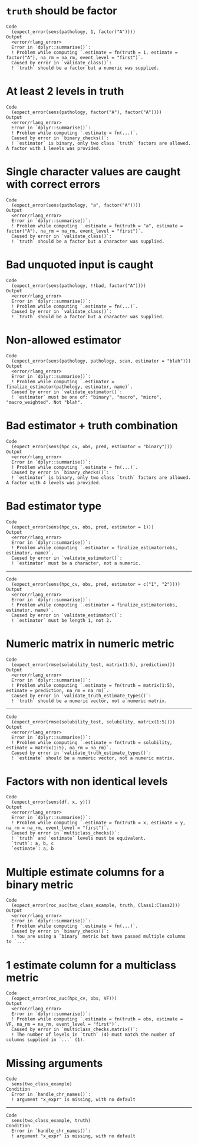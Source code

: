 # `truth` should be factor

    Code
      (expect_error(sens(pathology, 1, factor("A"))))
    Output
      <error/rlang_error>
      Error in `dplyr::summarise()`:
      ! Problem while computing `.estimate = fn(truth = 1, estimate = factor("A"), na_rm = na_rm, event_level = "first")`.
      Caused by error in `validate_class()`:
      ! `truth` should be a factor but a numeric was supplied.

# At least 2 levels in truth

    Code
      (expect_error(sens(pathology, factor("A"), factor("A"))))
    Output
      <error/rlang_error>
      Error in `dplyr::summarise()`:
      ! Problem while computing `.estimate = fn(...)`.
      Caused by error in `binary_checks()`:
      ! `estimator` is binary, only two class `truth` factors are allowed. A factor with 1 levels was provided.

# Single character values are caught with correct errors

    Code
      (expect_error(sens(pathology, "a", factor("A"))))
    Output
      <error/rlang_error>
      Error in `dplyr::summarise()`:
      ! Problem while computing `.estimate = fn(truth = "a", estimate = factor("A"), na_rm = na_rm, event_level = "first")`.
      Caused by error in `validate_class()`:
      ! `truth` should be a factor but a character was supplied.

# Bad unquoted input is caught

    Code
      (expect_error(sens(pathology, !!bad, factor("A"))))
    Output
      <error/rlang_error>
      Error in `dplyr::summarise()`:
      ! Problem while computing `.estimate = fn(...)`.
      Caused by error in `validate_class()`:
      ! `truth` should be a factor but a character was supplied.

# Non-allowed estimator

    Code
      (expect_error(sens(pathology, pathology, scan, estimator = "blah")))
    Output
      <error/rlang_error>
      Error in `dplyr::summarise()`:
      ! Problem while computing `.estimator = finalize_estimator(pathology, estimator, name)`.
      Caused by error in `validate_estimator()`:
      ! `estimator` must be one of: "binary", "macro", "micro", "macro_weighted". Not "blah".

# Bad estimator + truth combination

    Code
      (expect_error(sens(hpc_cv, obs, pred, estimator = "binary")))
    Output
      <error/rlang_error>
      Error in `dplyr::summarise()`:
      ! Problem while computing `.estimate = fn(...)`.
      Caused by error in `binary_checks()`:
      ! `estimator` is binary, only two class `truth` factors are allowed. A factor with 4 levels was provided.

# Bad estimator type

    Code
      (expect_error(sens(hpc_cv, obs, pred, estimator = 1)))
    Output
      <error/rlang_error>
      Error in `dplyr::summarise()`:
      ! Problem while computing `.estimator = finalize_estimator(obs, estimator, name)`.
      Caused by error in `validate_estimator()`:
      ! `estimator` must be a character, not a numeric.

---

    Code
      (expect_error(sens(hpc_cv, obs, pred, estimator = c("1", "2"))))
    Output
      <error/rlang_error>
      Error in `dplyr::summarise()`:
      ! Problem while computing `.estimator = finalize_estimator(obs, estimator, name)`.
      Caused by error in `validate_estimator()`:
      ! `estimator` must be length 1, not 2.

# Numeric matrix in numeric metric

    Code
      (expect_error(rmse(solubility_test, matrix(1:5), prediction)))
    Output
      <error/rlang_error>
      Error in `dplyr::summarise()`:
      ! Problem while computing `.estimate = fn(truth = matrix(1:5), estimate = prediction, na_rm = na_rm)`.
      Caused by error in `validate_truth_estimate_types()`:
      ! `truth` should be a numeric vector, not a numeric matrix.

---

    Code
      (expect_error(rmse(solubility_test, solubility, matrix(1:5))))
    Output
      <error/rlang_error>
      Error in `dplyr::summarise()`:
      ! Problem while computing `.estimate = fn(truth = solubility, estimate = matrix(1:5), na_rm = na_rm)`.
      Caused by error in `validate_truth_estimate_types()`:
      ! `estimate` should be a numeric vector, not a numeric matrix.

# Factors with non identical levels

    Code
      (expect_error(sens(df, x, y)))
    Output
      <error/rlang_error>
      Error in `dplyr::summarise()`:
      ! Problem while computing `.estimate = fn(truth = x, estimate = y, na_rm = na_rm, event_level = "first")`.
      Caused by error in `multiclass_checks()`:
      ! `truth` and `estimate` levels must be equivalent.
      `truth`: a, b, c
      `estimate`: a, b

# Multiple estimate columns for a binary metric

    Code
      (expect_error(roc_auc(two_class_example, truth, Class1:Class2)))
    Output
      <error/rlang_error>
      Error in `dplyr::summarise()`:
      ! Problem while computing `.estimate = fn(...)`.
      Caused by error in `binary_checks()`:
      ! You are using a `binary` metric but have passed multiple columns to `...`

# 1 estimate column for a multiclass metric

    Code
      (expect_error(roc_auc(hpc_cv, obs, VF)))
    Output
      <error/rlang_error>
      Error in `dplyr::summarise()`:
      ! Problem while computing `.estimate = fn(truth = obs, estimate = VF, na_rm = na_rm, event_level = "first")`.
      Caused by error in `multiclass_checks.matrix()`:
      ! The number of levels in `truth` (4) must match the number of columns supplied in `...` (1).

# Missing arguments

    Code
      sens(two_class_example)
    Condition
      Error in `handle_chr_names()`:
      ! argument "x_expr" is missing, with no default

---

    Code
      sens(two_class_example, truth)
    Condition
      Error in `handle_chr_names()`:
      ! argument "x_expr" is missing, with no default

